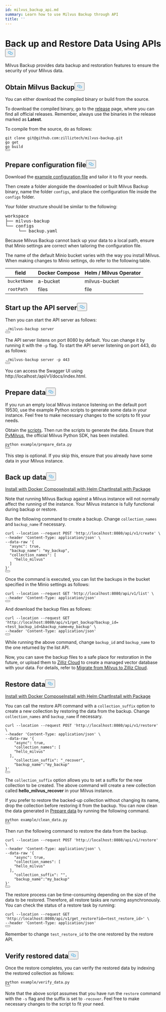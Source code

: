 ```yaml
---
id: milvus_backup_api.md
summary: Learn how to use Milvus Backup through API
title: ''
---
```

<h1 id="Back-up-and-Restore-Data-Using-APIs" class="common-anchor-header">Back up and Restore Data Using APIs<button data-href="#Back-up-and-Restore-Data-Using-APIs" class="anchor-icon" translate="no">
      <svg translate="no"
        aria-hidden="true"
        focusable="false"
        height="20"
        version="1.1"
        viewBox="0 0 16 16"
        width="16"
      >
        <path
          fill="#0092E4"
          fill-rule="evenodd"
          d="M4 9h1v1H4c-1.5 0-3-1.69-3-3.5S2.55 3 4 3h4c1.45 0 3 1.69 3 3.5 0 1.41-.91 2.72-2 3.25V8.59c.58-.45 1-1.27 1-2.09C10 5.22 8.98 4 8 4H4c-.98 0-2 1.22-2 2.5S3 9 4 9zm9-3h-1v1h1c1 0 2 1.22 2 2.5S13.98 12 13 12H9c-.98 0-2-1.22-2-2.5 0-.83.42-1.64 1-2.09V6.25c-1.09.53-2 1.84-2 3.25C6 11.31 7.55 13 9 13h4c1.45 0 3-1.69 3-3.5S14.5 6 13 6z"
        ></path>
      </svg>
    </button></h1><p>Milvus Backup provides data backup and restoration features to ensure the security of your Milvus data.</p>
<h2 id="Obtain-Milvus-Backup" class="common-anchor-header">Obtain Milvus Backup<button data-href="#Obtain-Milvus-Backup" class="anchor-icon" translate="no">
      <svg translate="no"
        aria-hidden="true"
        focusable="false"
        height="20"
        version="1.1"
        viewBox="0 0 16 16"
        width="16"
      >
        <path
          fill="#0092E4"
          fill-rule="evenodd"
          d="M4 9h1v1H4c-1.5 0-3-1.69-3-3.5S2.55 3 4 3h4c1.45 0 3 1.69 3 3.5 0 1.41-.91 2.72-2 3.25V8.59c.58-.45 1-1.27 1-2.09C10 5.22 8.98 4 8 4H4c-.98 0-2 1.22-2 2.5S3 9 4 9zm9-3h-1v1h1c1 0 2 1.22 2 2.5S13.98 12 13 12H9c-.98 0-2-1.22-2-2.5 0-.83.42-1.64 1-2.09V6.25c-1.09.53-2 1.84-2 3.25C6 11.31 7.55 13 9 13h4c1.45 0 3-1.69 3-3.5S14.5 6 13 6z"
        ></path>
      </svg>
    </button></h2><p>You can either download the compiled binary or build from the source.</p>
<p>To download the compiled binary, go to the <a href="https://github.com/zilliztech/milvus-backup/releases">release</a> page, where you can find all official releases. Remember, always use the binaries in the release marked as <strong>Latest</strong>.</p>
<p>To compile from the source, do as follows:</p>
<pre><code translate="no" class="language-shell">git <span class="hljs-built_in">clone</span> git@github.com:zilliztech/milvus-backup.git
go get
go build
<button class="copy-code-btn"></button></code></pre>
<h2 id="Prepare-configuration-file" class="common-anchor-header">Prepare configuration file<button data-href="#Prepare-configuration-file" class="anchor-icon" translate="no">
      <svg translate="no"
        aria-hidden="true"
        focusable="false"
        height="20"
        version="1.1"
        viewBox="0 0 16 16"
        width="16"
      >
        <path
          fill="#0092E4"
          fill-rule="evenodd"
          d="M4 9h1v1H4c-1.5 0-3-1.69-3-3.5S2.55 3 4 3h4c1.45 0 3 1.69 3 3.5 0 1.41-.91 2.72-2 3.25V8.59c.58-.45 1-1.27 1-2.09C10 5.22 8.98 4 8 4H4c-.98 0-2 1.22-2 2.5S3 9 4 9zm9-3h-1v1h1c1 0 2 1.22 2 2.5S13.98 12 13 12H9c-.98 0-2-1.22-2-2.5 0-.83.42-1.64 1-2.09V6.25c-1.09.53-2 1.84-2 3.25C6 11.31 7.55 13 9 13h4c1.45 0 3-1.69 3-3.5S14.5 6 13 6z"
        ></path>
      </svg>
    </button></h2><p>Download the <a href="https://raw.githubusercontent.com/zilliztech/milvus-backup/master/configs/backup.yaml">example configuration file</a> and tailor it to fit your needs.</p>
<p>Then create a folder alongside the downloaded or built Milvus Backup binary, name the folder <code translate="no">configs</code>, and place the configuration file inside the <code translate="no">configs</code> folder.</p>
<p>Your folder structure should be similar to the following:</p>
<pre>
workspace
├── milvus-backup
└── configs
     └── backup.yaml
</pre>
<p>Because Milvus Backup cannot back up your data to a local path, ensure that Minio settings are correct when tailoring the configuration file.</p>
<div class="alert note">
<p>The name of the default Minio bucket varies with the way you install Milvus. When making changes to Minio settings, do refer to the following table.</p>
<table>
<thead>
<tr><th>field</th><th>Docker Compose</th><th>Helm / Milvus Operator</th></tr>
</thead>
<tbody>
<tr><td><code translate="no">bucketName</code></td><td>a-bucket</td><td>milvus-bucket</td></tr>
<tr><td><code translate="no">rootPath</code></td><td>files</td><td>file</td></tr>
</tbody>
</table>
</div>
<h2 id="Start-up-the-API-server" class="common-anchor-header">Start up the API server<button data-href="#Start-up-the-API-server" class="anchor-icon" translate="no">
      <svg translate="no"
        aria-hidden="true"
        focusable="false"
        height="20"
        version="1.1"
        viewBox="0 0 16 16"
        width="16"
      >
        <path
          fill="#0092E4"
          fill-rule="evenodd"
          d="M4 9h1v1H4c-1.5 0-3-1.69-3-3.5S2.55 3 4 3h4c1.45 0 3 1.69 3 3.5 0 1.41-.91 2.72-2 3.25V8.59c.58-.45 1-1.27 1-2.09C10 5.22 8.98 4 8 4H4c-.98 0-2 1.22-2 2.5S3 9 4 9zm9-3h-1v1h1c1 0 2 1.22 2 2.5S13.98 12 13 12H9c-.98 0-2-1.22-2-2.5 0-.83.42-1.64 1-2.09V6.25c-1.09.53-2 1.84-2 3.25C6 11.31 7.55 13 9 13h4c1.45 0 3-1.69 3-3.5S14.5 6 13 6z"
        ></path>
      </svg>
    </button></h2><p>Then you can start the API server as follows:</p>
<pre><code translate="no" class="language-shell">./milvus-backup server
<button class="copy-code-btn"></button></code></pre>
<p>The API server listens on port 8080 by default. You can change it by running it with the <code translate="no">-p</code> flag. To start the API server listening on port 443, do as follows:</p>
<pre><code translate="no" class="language-shell">./milvus-backup server -p 443
<button class="copy-code-btn"></button></code></pre>
<p>You can access the Swagger UI using http://localhost:<port>/api/v1/docs/index.html.</p>
<h2 id="Prepare-data" class="common-anchor-header">Prepare data<button data-href="#Prepare-data" class="anchor-icon" translate="no">
      <svg translate="no"
        aria-hidden="true"
        focusable="false"
        height="20"
        version="1.1"
        viewBox="0 0 16 16"
        width="16"
      >
        <path
          fill="#0092E4"
          fill-rule="evenodd"
          d="M4 9h1v1H4c-1.5 0-3-1.69-3-3.5S2.55 3 4 3h4c1.45 0 3 1.69 3 3.5 0 1.41-.91 2.72-2 3.25V8.59c.58-.45 1-1.27 1-2.09C10 5.22 8.98 4 8 4H4c-.98 0-2 1.22-2 2.5S3 9 4 9zm9-3h-1v1h1c1 0 2 1.22 2 2.5S13.98 12 13 12H9c-.98 0-2-1.22-2-2.5 0-.83.42-1.64 1-2.09V6.25c-1.09.53-2 1.84-2 3.25C6 11.31 7.55 13 9 13h4c1.45 0 3-1.69 3-3.5S14.5 6 13 6z"
        ></path>
      </svg>
    </button></h2><p>If you run an empty local Milvus instance listening on the default port 19530, use the example Python scripts to generate some data in your instance. Feel free to make necessary changes to the scripts to fit your needs.</p>
<p>Obtain the <a href="https://raw.githubusercontent.com/zilliztech/milvus-backup/main/example/prepare_data.py">scripts</a>. Then run the scripts to generate the data. Ensure that <a href="https://pypi.org/project/pymilvus/">PyMilvus</a>, the official Milvus Python SDK, has been installed.</p>
<pre><code translate="no" class="language-shell">python example/prepare_data.py
<button class="copy-code-btn"></button></code></pre>
<p>This step is optional. If you skip this, ensure that you already have some data in your Milvus instance.</p>
<h2 id="Back-up-data" class="common-anchor-header">Back up data<button data-href="#Back-up-data" class="anchor-icon" translate="no">
      <svg translate="no"
        aria-hidden="true"
        focusable="false"
        height="20"
        version="1.1"
        viewBox="0 0 16 16"
        width="16"
      >
        <path
          fill="#0092E4"
          fill-rule="evenodd"
          d="M4 9h1v1H4c-1.5 0-3-1.69-3-3.5S2.55 3 4 3h4c1.45 0 3 1.69 3 3.5 0 1.41-.91 2.72-2 3.25V8.59c.58-.45 1-1.27 1-2.09C10 5.22 8.98 4 8 4H4c-.98 0-2 1.22-2 2.5S3 9 4 9zm9-3h-1v1h1c1 0 2 1.22 2 2.5S13.98 12 13 12H9c-.98 0-2-1.22-2-2.5 0-.83.42-1.64 1-2.09V6.25c-1.09.53-2 1.84-2 3.25C6 11.31 7.55 13 9 13h4c1.45 0 3-1.69 3-3.5S14.5 6 13 6z"
        ></path>
      </svg>
    </button></h2><div class="tab-wrapper"><a href="/docs/fr/attu_install-docker.md" class=''>Install with Docker Compose</a><a href="/docs/fr/attu_install-helm.md" class=''>Install with Helm Chart</a><a href="/docs/fr/attu_install-package.md" class=''>Install with Package</a></div>
<p>Note that running Milvus Backup against a Milvus instance will not normally affect the running of the instance. Your Milvus instance is fully functional during backup or restore.</p>
<p>Run the following command to create a backup. Change <code translate="no">collection_names</code> and <code translate="no">backup_name</code> if necessary.</p>
<pre><code translate="no" class="language-shell">curl --location --request POST <span class="hljs-string">&#x27;http://localhost:8080/api/v1/create&#x27;</span> \
--header <span class="hljs-string">&#x27;Content-Type: application/json&#x27;</span> \
--data-raw <span class="hljs-string">&#x27;{
  &quot;async&quot;: true,
  &quot;backup_name&quot;: &quot;my_backup&quot;,
  &quot;collection_names&quot;: [
    &quot;hello_milvus&quot;
  ]
}&#x27;</span>
<button class="copy-code-btn"></button></code></pre>
<p>Once the command is executed, you can list the backups in the bucket specified in the Minio settings as follows:</p>
<pre><code translate="no" class="language-shell">curl --location --request <span class="hljs-variable constant_">GET</span> <span class="hljs-string">&#x27;http://localhost:8080/api/v1/list&#x27;</span> \
--header <span class="hljs-string">&#x27;Content-Type: application/json&#x27;</span>
<button class="copy-code-btn"></button></code></pre>
<p>And download the backup files as follows:</p>
<pre><code translate="no" class="language-shell">curl --location --request <span class="hljs-variable constant_">GET</span> <span class="hljs-string">&#x27;http://localhost:8080/api/v1/get_backup?backup_id=&lt;test_backup_id&gt;&amp;backup_name=my_backup&#x27;</span> \
--header <span class="hljs-string">&#x27;Content-Type: application/json&#x27;</span>
<button class="copy-code-btn"></button></code></pre>
<p>While running the above command, change <code translate="no">backup_id</code> and <code translate="no">backup_name</code> to the one returned by the list API.</p>
<p>Now, you can save the backup files to a safe place for restoration in the future, or upload them to <a href="https://cloud.zilliz.com">Zilliz Cloud</a> to create a managed vector database with your data. For details, refer to <a href="https://zilliz.com/doc/migrate_from_milvus-2x">Migrate from Milvus to Zilliz Cloud</a>.</p>
<h2 id="Restore-data" class="common-anchor-header">Restore data<button data-href="#Restore-data" class="anchor-icon" translate="no">
      <svg translate="no"
        aria-hidden="true"
        focusable="false"
        height="20"
        version="1.1"
        viewBox="0 0 16 16"
        width="16"
      >
        <path
          fill="#0092E4"
          fill-rule="evenodd"
          d="M4 9h1v1H4c-1.5 0-3-1.69-3-3.5S2.55 3 4 3h4c1.45 0 3 1.69 3 3.5 0 1.41-.91 2.72-2 3.25V8.59c.58-.45 1-1.27 1-2.09C10 5.22 8.98 4 8 4H4c-.98 0-2 1.22-2 2.5S3 9 4 9zm9-3h-1v1h1c1 0 2 1.22 2 2.5S13.98 12 13 12H9c-.98 0-2-1.22-2-2.5 0-.83.42-1.64 1-2.09V6.25c-1.09.53-2 1.84-2 3.25C6 11.31 7.55 13 9 13h4c1.45 0 3-1.69 3-3.5S14.5 6 13 6z"
        ></path>
      </svg>
    </button></h2><div class="tab-wrapper"><a href="/docs/fr/attu_install-docker.md" class=''>Install with Docker Compose</a><a href="/docs/fr/attu_install-helm.md" class=''>Install with Helm Chart</a><a href="/docs/fr/attu_install-package.md" class=''>Install with Package</a></div>
<p>You can call the restore API command with a <code translate="no">collection_suffix</code> option to create a new collection by restoring the data from the backup. Change <code translate="no">collection_names</code> and <code translate="no">backup_name</code> if necessary.</p>
<pre><code translate="no" class="language-shell">curl --location --request POST <span class="hljs-string">&#x27;http://localhost:8080/api/v1/restore&#x27;</span> \
--header <span class="hljs-string">&#x27;Content-Type: application/json&#x27;</span> \
--data-raw <span class="hljs-string">&#x27;{
    &quot;async&quot;: true,
    &quot;collection_names&quot;: [
    &quot;hello_milvus&quot;
  ],
    &quot;collection_suffix&quot;: &quot;_recover&quot;,
    &quot;backup_name&quot;:&quot;my_backup&quot;
}&#x27;</span>
<button class="copy-code-btn"></button></code></pre>
<p>The <code translate="no">collection_suffix</code> option allows you to set a suffix for the new collection to be created. The above command will create a new collection called <strong>hello_milvus_recover</strong> in your Milvus instance.</p>
<p>If you prefer to restore the backed-up collection without changing its name, drop the collection before restoring it from the backup. You can now clean the data generated in <a href="#Prepare-data">Prepare data</a> by running the following command.</p>
<pre><code translate="no" class="language-shell">python example/clean_data.py
<button class="copy-code-btn"></button></code></pre>
<p>Then run the following command to restore the data from the backup.</p>
<pre><code translate="no" class="language-shell">curl --location --request POST <span class="hljs-string">&#x27;http://localhost:8080/api/v1/restore&#x27;</span> \
--header <span class="hljs-string">&#x27;Content-Type: application/json&#x27;</span> \
--data-raw <span class="hljs-string">&#x27;{
    &quot;async&quot;: true,
    &quot;collection_names&quot;: [
    &quot;hello_milvus&quot;
  ],
    &quot;collection_suffix&quot;: &quot;&quot;,
    &quot;backup_name&quot;:&quot;my_backup&quot;
}&#x27;</span>
<button class="copy-code-btn"></button></code></pre>
<p>The restore process can be time-consuming depending on the size of the data to be restored. Therefore, all restore tasks are running asynchronously. You can check the status of a restore task by running:</p>
<pre><code translate="no" class="language-shell">curl --location --request <span class="hljs-variable constant_">GET</span> <span class="hljs-string">&#x27;http://localhost:8080/api/v1/get_restore?id=&lt;test_restore_id&gt;&#x27;</span> \
--header <span class="hljs-string">&#x27;Content-Type: application/json&#x27;</span>
<button class="copy-code-btn"></button></code></pre>
<p>Remember to change <code translate="no">test_restore_id</code> to the one restored by the restore API.</p>
<h2 id="Verify-restored-data" class="common-anchor-header">Verify restored data<button data-href="#Verify-restored-data" class="anchor-icon" translate="no">
      <svg translate="no"
        aria-hidden="true"
        focusable="false"
        height="20"
        version="1.1"
        viewBox="0 0 16 16"
        width="16"
      >
        <path
          fill="#0092E4"
          fill-rule="evenodd"
          d="M4 9h1v1H4c-1.5 0-3-1.69-3-3.5S2.55 3 4 3h4c1.45 0 3 1.69 3 3.5 0 1.41-.91 2.72-2 3.25V8.59c.58-.45 1-1.27 1-2.09C10 5.22 8.98 4 8 4H4c-.98 0-2 1.22-2 2.5S3 9 4 9zm9-3h-1v1h1c1 0 2 1.22 2 2.5S13.98 12 13 12H9c-.98 0-2-1.22-2-2.5 0-.83.42-1.64 1-2.09V6.25c-1.09.53-2 1.84-2 3.25C6 11.31 7.55 13 9 13h4c1.45 0 3-1.69 3-3.5S14.5 6 13 6z"
        ></path>
      </svg>
    </button></h2><p>Once the restore completes, you can verify the restored data by indexing the restored collection as follows:</p>
<pre><code translate="no" class="language-shell">python example/verify_data.py
<button class="copy-code-btn"></button></code></pre>
<p>Note that the above script assumes that you have run the <code translate="no">restore</code> command with the <code translate="no">-s</code> flag and the suffix is set to <code translate="no">-recover</code>. Feel free to make necessary changes to the script to fit your need.</p>
